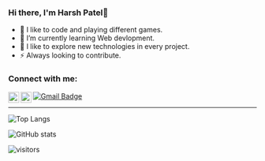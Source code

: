 ### Hi there, I'm Harsh Patel👋

- 🌱 I like to code and playing different games.
- 🔭 I’m currently learning Web devlopment.
- 🤔 I like to explore new technologies in every project.
- ⚡ Always looking to contribute.

### Connect with me:

[<img align="left" alt="LinkedIn" width="22px" src="https://cdn.jsdelivr.net/npm/simple-icons@v3/icons/linkedin.svg" />][linkedin]
[<img align="left" alt="Instagram" width="22px" src="https://cdn.jsdelivr.net/npm/simple-icons@v3/icons/instagram.svg" />][instagram]
<a href="mailto:patelharshashokkumar@gmail.com"><img src="https://img.shields.io/badge/-patelharshashokkumar@gmail.com-c14438?style=flat-square&amp;logo=Gmail&amp;logoColor=white&amp;link=mailto:patelharshashokkumar@gmail.com" alt="Gmail Badge"></a>

[linkedin]: https://www.linkedin.com/in/harsh-patel-733249197/
[instagram]: https://www.instagram.com/harrrsh22_/

---
![Top Langs](https://github-readme-stats.vercel.app/api/top-langs/?username=Harshpatel2222&theme=light)

![GitHub stats](https://github-readme-stats.vercel.app/api?username=Harshpatel2222&show_icons=true&theme=light)

![visitors](https://visitor-badge.glitch.me/badge?page_id=Harshpatel2222)
